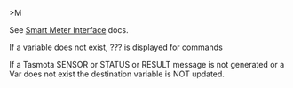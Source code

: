 <span style='color:var(--vscode-symbolIcon-methodForeground);'>>M</span> 

See [Smart Meter Interface](https://tasmota.github.io/docs/Smart-Meter-Interface/) docs.

If a variable does not exist, ??? is displayed for commands

If a Tasmota <span style='color:var(--vscode-symbolIcon-variableForeground);'>SENSOR</span> or <span style='color:var(--vscode-symbolIcon-variableForeground);'>STATUS</span> or <span style='color:var(--vscode-symbolIcon-variableForeground);'>RESULT</span> message is not generated or a <span style='color:var(--vscode-symbolIcon-variableForeground);'>Var</span> does not exist the destination variable is NOT updated.
